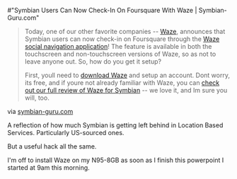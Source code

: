 #"Symbian Users Can Now Check-In On Foursquare With Waze | Symbian-Guru.com"


 <div class="posterous_bookmarklet_entry">
 <blockquote class="posterous_long_quote"><p>Today, one of our other favorite companies -- <a href="http://www.symbian-guru.com/welcome/2009/11/waze-lets-you-map-the-world.html" target="_blank">Waze</a>, announces that Symbian users can now check-in on Foursquare through the <a href="http://www.symbian-guru.com/welcome/2009/11/waze-lets-you-map-the-world.html" target="_blank">Waze social navigation application</a>! The feature is available in both the touchscreen and non-touchscreen versions of Waze, so as not to leave anyone out. So, how do you get it setup?</p>
<p>First, youll need to <a href="http://m.waze.com" target="_blank">download Waze</a> and setup an account. Dont worry, its free, and if youre not already familiar with Waze, you can <a href="http://www.symbian-guru.com/welcome/2009/11/waze-lets-you-map-the-world.html" target="_blank">check out our full review</a><a href="http://www.symbian-guru.com/welcome/2009/11/waze-lets-you-map-the-world.html" target="_blank"> of Waze for Symbian</a> -- we love it, and Im sure you will, too.</p></blockquote>

<div class="posterous_quote_citation">via <a href="http://www.symbian-guru.com/welcome/2010/02/symbian-users-can-now-check-in-on-foursquare-with-waze.html">symbian-guru.com</a></div>
 <p>A reflection of how much Symbian is getting left behind in Location Based Services. Particularly US-sourced ones.
</p><p>But a useful hack all the same. 
</p><p>I'm off to install Waze on my N95-8GB as soon as I finish this powerpoint I started at 9am this morning.</p></div>
 